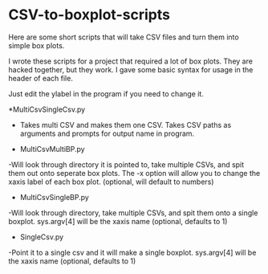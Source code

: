 # CSV-to-boxplot-scripts
Here are some short scripts that will take CSV files and turn them into simple box plots.

I wrote these scripts for a project that required a lot of box plots. They are hacked together, but they work. I gave some basic syntax for usage in the header of each file. 

Just edit the ylabel in the program if you need to change it.


*MultiCsvSingleCsv.py
- Takes multi CSV and makes them one CSV. Takes CSV paths as arguments and prompts for output name in program.

* MultiCsvMultiBP.py

-Will look through directory it is pointed to, take multiple CSVs, and spit them out onto seperate box plots. The -x option will allow you to change the xaxis label of each box plot. (optional, will default to numbers)

* MultiCsvSingleBP.py

-Will look through directory, take multiple CSVs, and spit them onto a single boxplot. sys.argv[4] will be the xaxis name (optional, defaults to 1)

* SingleCsv.py

-Point it to a single csv and it will make a single boxplot. sys.argv[4] will be the xaxis name (optional, defaults to 1)
